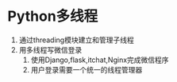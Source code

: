 # Python多线程

1. 通过threading模块建立和管理子线程
2. 用多线程写微信登录
    1. 使用Django,flask,itchat,Nginx完成微信程序
    2. 用户登录需要一个统一的线程管理器